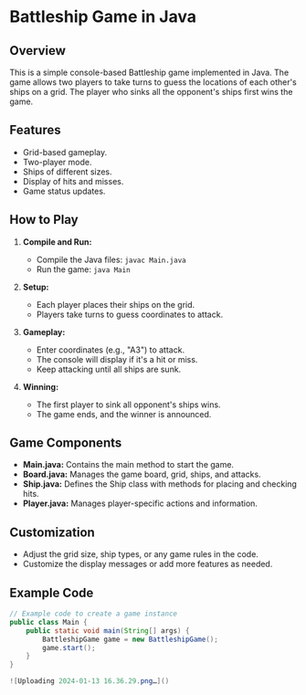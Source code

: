 # Battleship Game in Java

## Overview
This is a simple console-based Battleship game implemented in Java. The game allows two players to take turns to guess the locations of each other's ships on a grid. The player who sinks all the opponent's ships first wins the game.

## Features
- Grid-based gameplay.
- Two-player mode.
- Ships of different sizes.
- Display of hits and misses.
- Game status updates.

## How to Play
1. **Compile and Run:**
    - Compile the Java files: `javac Main.java`
    - Run the game: `java Main`

2. **Setup:**
    - Each player places their ships on the grid.
    - Players take turns to guess coordinates to attack.

3. **Gameplay:**
    - Enter coordinates (e.g., "A3") to attack.
    - The console will display if it's a hit or miss.
    - Keep attacking until all ships are sunk.

4. **Winning:**
    - The first player to sink all opponent's ships wins.
    - The game ends, and the winner is announced.

## Game Components
- **Main.java:** Contains the main method to start the game.
- **Board.java:** Manages the game board, grid, ships, and attacks.
- **Ship.java:** Defines the Ship class with methods for placing and checking hits.
- **Player.java:** Manages player-specific actions and information.

## Customization
- Adjust the grid size, ship types, or any game rules in the code.
- Customize the display messages or add more features as needed.

## Example Code
```java
// Example code to create a game instance
public class Main {
    public static void main(String[] args) {
        BattleshipGame game = new BattleshipGame();
        game.start();
    }
}

![Uploading 2024-01-13 16.36.29.png…]()
